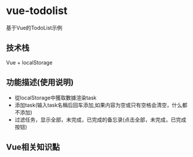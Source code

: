 # vue-todolist
基于Vue的TodoList示例

## 技术栈
Vue + localStorage

## 功能描述(使用说明)
- 從localStorage中獲取數據渲染task
- 添加task(输入task名稱后回车添加,如果内容为空或只有空格会清空，什么都不添加)
- 过滤任务，显示全部，未完成，已完成的备忘录(点击全部，未完成，已完成按钮)


## Vue相关知识點
